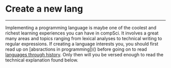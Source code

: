 # Create a new lang
***
Implementing a programming language is maybe one of the coolest and richest learning experiences you can have in compSci. It involves a great many areas and topics ranging from lexical analyses to technical writing to regular expressions. If creating a language interests you, you should first read up on [absractions in programming])() before going on to read [languages through history](). Only then will you be versed enough to read the technical explanation found below.
